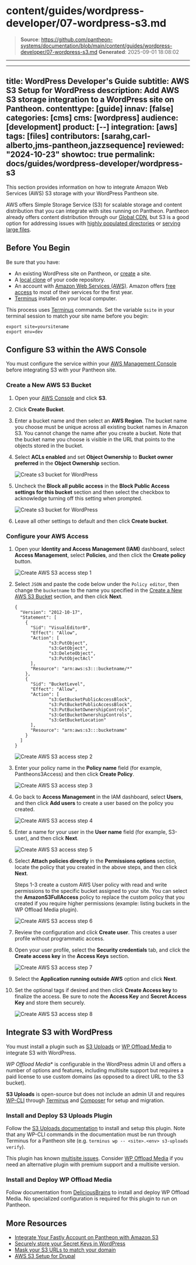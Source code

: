 # content/guides/wordpress-developer/07-wordpress-s3.md

> **Source**: https://github.com/pantheon-systems/documentation/blob/main/content/guides/wordpress-developer/07-wordpress-s3.md
> **Generated**: 2025-09-01 18:08:02

---

---
title: WordPress Developer's Guide
subtitle: AWS S3 Setup for WordPress
description: Add AWS S3 storage integration to a WordPress site on Pantheon.
contenttype: [guide]
innav: [false]
categories: [cms]
cms: [wordpress]
audience: [development]
product: [--]
integration: [aws]
tags: [files]
contributors: [sarahg,carl-alberto,jms-pantheon,jazzsequence]
reviewed: "2024-10-23"
showtoc: true
permalink: docs/guides/wordpress-developer/wordpress-s3
---
<!--Todo: Relocate this to a single page doc so it can be added to Integrations submenu -->

This section provides information on how to integrate Amazon Web Services (AWS) S3 storage with your WordPress Pantheon site.

AWS offers Simple Storage Service (S3) for scalable storage and content distribution that you can integrate with sites running on Pantheon. Pantheon already offers content distribution through our [Global CDN](/guides/global-cdn), but S3 is a good option for addressing issues with [highly populated directories](/guides/platform-considerations/media-email-support#large-files-and-highly-populated-directories) or [serving large files](/guides/filesystem/large-files).

## Before You Begin

Be sure that you have:

- An existing WordPress site on Pantheon, or [create](https://dashboard.pantheon.io/sites/create) a site.
- A [local clone](/guides/git/git-config#clone-your-site-codebase) of your code repository.
- An account with [Amazon Web Services (AWS)](https://aws.amazon.com/s3/). Amazon offers [free access](https://aws.amazon.com/free/) to most of their services for the first year.
- [Terminus](/terminus) installed on your local computer.

<Alert title="Exports" type="export">

This process uses [Terminus](/terminus) commands. Set the variable `$site` in your terminal session to match your site name before you begin:

```bash{promptUser: user}
export site=yoursitename
export env=dev
```

</Alert>

## Configure S3 within the AWS Console

You must configure the service within your [AWS Management Console](https://console.aws.amazon.com) before integrating S3 with your Pantheon site.

### Create a New AWS S3 Bucket

1. Open your [AWS Console](https://console.aws.amazon.com) and click **S3**.

1. Click **Create Bucket**.

1. Enter a bucket name and then select an **AWS Region**. The bucket name you choose must be unique across all existing bucket names in Amazon S3. You cannot change the name after you create a bucket. Note that the bucket name you choose is visible in the URL that points to the objects stored in the bucket.

1. Select **ACLs enabled** and set **Object Ownership** to **Bucket owner preferred** in the **Object Ownership** section.

   ![Create s3 bucket for WordPress](../../../images/s3-step1.png)

1. Uncheck the **Block all public access** in the **Block Public Access settings for this bucket** section and then select the checkbox to acknowledge turning off this setting when prompted.

   ![Create s3 bucket for WordPress](../../../images/s3-step2.png)

1. Leave all other settings to default and then click **Create bucket**.

### Configure your AWS Access

1. Open your **Identity and Access Management (IAM)** dashboard, select **Access Management**, select **Policies**, and then click the **Create policy** button.

   ![Create AWS S3 access step 1](../../../images/guides/s3-access1.png)

1. Select `JSON` and paste the code below under the `Policy editor`, then change the `bucketname`  to the name you specified in the [Create a New AWS S3 Bucket](/guides/wordpress-developer/wordpress-s3#create-a-new-aws-s3-bucket) section, and then click **Next**.

   ```bash{promptUser: user}
   {
     "Version": "2012-10-17",
     "Statement": [
       {
         "Sid": "VisualEditor0",
         "Effect": "Allow",
         "Action": [
				"s3:PutObject",
				"s3:GetObject",
				"s3:DeleteObject",
				"s3:PutObjectAcl"
         ],
         "Resource": "arn:aws:s3:::bucketname/*"
       },
       {
         "Sid": "BucketLevel",
         "Effect": "Allow",
         "Action": [
				"s3:GetBucketPublicAccessBlock",
				"s3:PutBucketPublicAccessBlock",
				"s3:PutBucketOwnershipControls",
				"s3:GetBucketOwnershipControls",
				"s3:GetBucketLocation"
         ],
         "Resource": "arn:aws:s3:::bucketname"
       }
     ]
   }
   ```

   ![Create AWS S3 access step 2](../../../images/guides/s3-access2-updated.png)

1. Enter your policy name in the **Policy name** field (for example, Pantheons3Access) and then click **Create Policy**.

   ![Create AWS S3 access step 3](../../../images/guides/s3-access3.png)

1. Go back to **Access Management** in the IAM dashboard, select **Users**, and then click **Add users** to create a user based on the policy you created.

   ![Create AWS S3 access step 4](../../../images/guides/s3-create1.png)

1. Enter a name for your user in the **User name** field (for example, S3-user), and then click **Next**.

   ![Create AWS S3 access step 5](../../../images/guides/s3-create2.png)

1. Select **Attach policies directly** in the **Permissions options** section, locate the policy that you created in the above steps, and then click **Next**.

   <Alert title="Note" type="info">

   Steps 1-3 create a custom AWS User policy with read and write permissions to the specific bucket assigned to your site. You can select the **AmazonS3FullAccess** policy to replace the custom policy that you created if you require higher permissions (example: listing buckets in the WP Offload Media plugin).

   </Alert>

   ![Create AWS S3 access step 6](../../../images/guides/s3-create3.png)

1. Review the configuration and click **Create user**. This creates a user profile without programmatic access.

1. Open your user profile, select the **Security credentials** tab, and click the **Create access key** in the **Access Keys** section.

   ![Create AWS S3 access step 7](../../../images/s3-create-p1-edit.png)

1. Select the **Application running outside AWS** option and click **Next**.

1. Set the optional tags if desired and then click **Create Access key** to finalize the access. Be sure to note the **Access Key** and **Secret Access Key** and store them securely.

   ![Create AWS S3 access step 8](../../../images/guides/s3-create-p2.png)

## Integrate S3 with WordPress

You must install a plugin such as [S3 Uploads](https://github.com/humanmade/S3-Uploads) or [WP Offload Media](https://wordpress.org/plugins/amazon-s3-and-cloudfront/) to integrate S3 with WordPress.

*WP Offload Media** is configurable in the WordPress admin UI and offers a number of options and features, including multisite support but requires a paid license to use custom domains (as opposed to a direct URL to the S3 bucket). 

**S3 Uploads** is open-source but does not include an admin UI and requires [WP-CLI](/guides/wp-cli) through [Terminus](/terminus) and [Composer](/guides/integrated-composer) for setup and migration.

### Install and Deploy S3 Uploads Plugin

Follow the [S3 Uploads documentation](https://github.com/humanmade/S3-Uploads) to install and setup this plugin. Note that any WP-CLI commands in the documentation must be run through Terminus for a Pantheon site (e.g. `terminus wp -- <site>.<env> s3-uploads verify`).

<Alert title="Note" type="info">

This plugin has known [multisite issues](https://github.com/humanmade/S3-Uploads/pull/214). Consider [WP Offload Media](#install-and-deploy-wp-offload-media) if you need an alternative plugin with premium support and a multisite version.

</Alert>

### Install and Deploy WP Offload Media

Follow documentation from [DeliciousBrains](https://deliciousbrains.com/wp-offload-media/doc/quick-start-guide) to install and deploy WP Offload Media. No specialized configuration is required for this plugin to run on Pantheon.

## More Resources

- [Integrate Your Fastly Account on Pantheon with Amazon S3](/guides/fastly-pantheon/fastly-amazon-s3)
- [Securely store your Secret Keys in WordPress](/guides/wordpress-developer/wordpress-secrets-management#store-your-keys)
- [Mask your S3 URLs to match your domain](/guides/agcdn/features#domain-masking)
- [AWS S3 Setup for Drupal](/drupal-s3)
